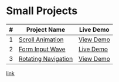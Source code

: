 # Small Projects






| **#** | **Project Name**                              | **Live Demo**                                |
|-------|--------------------------------------------------|---------------------------------------------|
| 1     | [Scroll Animation](Scroll-Animation/)       | [View Demo](https://yourtaskmanagerdemo.com) |
| 2     | [Form Input Wave](form-Input-Wave)       | [Live Demo](forminputwave.netlify.app) |
| 3     | [Rotating Navigation](rotating-Navigation/)    | [View Demo](https://expensetrackerdemo.com) |

[link](forminputwave.netlify.app)
